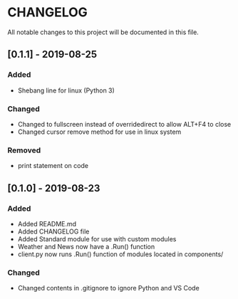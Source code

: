 # CHANGELOG
All notable changes to this project will be documented in this file.

## [0.1.1] - 2019-08-25
### Added
- Shebang line for linux (Python 3)

### Changed
- Changed to fullscreen instead of overridedirect to allow ALT+F4 to close
- Changed cursor remove method for use in linux system

### Removed
- print statement on code

## [0.1.0] - 2019-08-23
### Added
- Added README.md
- Added CHANGELOG file
- Added Standard module for use with custom modules
- Weather and News now have a .Run() function
- client.py now runs .Run() function of modules located in components/

### Changed
- Changed contents in .gitignore to ignore Python and VS Code
